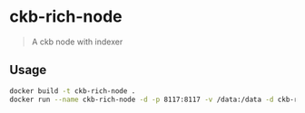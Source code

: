 ckb-rich-node
=============

> A ckb node with indexer

## Usage

```bash
docker build -t ckb-rich-node .
docker run --name ckb-rich-node -d -p 8117:8117 -v /data:/data -d ckb-rich-node
```
